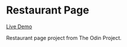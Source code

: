 # Restaurant Page

[Live Demo](https://marcomayorga.com/restaurant-page/)

Restaurant page project from The Odin Project.
